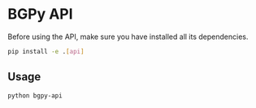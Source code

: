 # BGPy API

Before using the API, make sure you have installed all its dependencies.

```bash
pip install -e .[api]
```

## Usage

```bash
python bgpy-api
```
